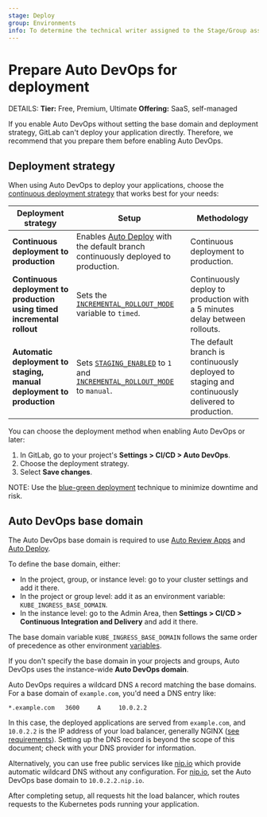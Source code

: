 ```yaml
---
stage: Deploy
group: Environments
info: To determine the technical writer assigned to the Stage/Group associated with this page, see https://handbook.gitlab.com/handbook/product/ux/technical-writing/#assignments
---
```


# Prepare Auto DevOps for deployment

DETAILS:
**Tier:** Free, Premium, Ultimate
**Offering:** SaaS, self-managed

If you enable Auto DevOps without setting the base domain and deployment
strategy, GitLab can't deploy your application directly. Therefore, we
recommend that you prepare them before enabling Auto DevOps.

## Deployment strategy

When using Auto DevOps to deploy your applications, choose the
[continuous deployment strategy](../../ci/index.md)
that works best for your needs:

| Deployment strategy | Setup | Methodology |
|--|--|--|
| **Continuous deployment to production** | Enables [Auto Deploy](stages.md#auto-deploy) with the default branch continuously deployed to production. | Continuous deployment to production.|
| **Continuous deployment to production using timed incremental rollout** | Sets the [`INCREMENTAL_ROLLOUT_MODE`](cicd_variables.md#timed-incremental-rollout-to-production) variable to `timed`. | Continuously deploy to production with a 5 minutes delay between rollouts. |
| **Automatic deployment to staging, manual deployment to production** | Sets [`STAGING_ENABLED`](cicd_variables.md#deploy-policy-for-staging-and-production-environments) to `1` and [`INCREMENTAL_ROLLOUT_MODE`](cicd_variables.md#incremental-rollout-to-production) to `manual`. | The default branch is continuously deployed to staging and continuously delivered to production. |

You can choose the deployment method when enabling Auto DevOps or later:

1. In GitLab, go to your project's **Settings > CI/CD > Auto DevOps**.
1. Choose the deployment strategy.
1. Select **Save changes**.

NOTE:
Use the [blue-green deployment](../../ci/environments/incremental_rollouts.md#blue-green-deployment) technique
to minimize downtime and risk.

## Auto DevOps base domain

The Auto DevOps base domain is required to use
[Auto Review Apps](stages.md#auto-review-apps) and [Auto Deploy](stages.md#auto-deploy).

To define the base domain, either:

- In the project, group, or instance level: go to your cluster settings and add it there.
- In the project or group level: add it as an environment variable: `KUBE_INGRESS_BASE_DOMAIN`.
- In the instance level: go to the Admin Area, then **Settings > CI/CD > Continuous Integration and Delivery** and add it there.

The base domain variable `KUBE_INGRESS_BASE_DOMAIN` follows the same order of precedence
as other environment [variables](../../ci/variables/index.md#cicd-variable-precedence).

If you don't specify the base domain in your projects and groups, Auto DevOps uses the instance-wide **Auto DevOps domain**.

Auto DevOps requires a wildcard DNS `A` record matching the base domains. For
a base domain of `example.com`, you'd need a DNS entry like:

```plaintext
*.example.com   3600     A     10.0.2.2
```

In this case, the deployed applications are served from `example.com`, and `10.0.2.2`
is the IP address of your load balancer, generally NGINX ([see requirements](requirements.md)).
Setting up the DNS record is beyond the scope of this document; check with your
DNS provider for information.

Alternatively, you can use free public services like [nip.io](https://nip.io)
which provide automatic wildcard DNS without any configuration. For [nip.io](https://nip.io),
set the Auto DevOps base domain to `10.0.2.2.nip.io`.

After completing setup, all requests hit the load balancer, which routes requests
to the Kubernetes pods running your application.
